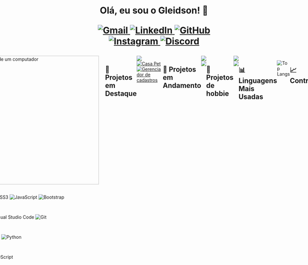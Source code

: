<h1 align="center"> Olá, eu sou o Gleidson! 👋
  <p></p>
  <p>
    <a href="mailto:gleidsontech@gmail.com" title="Gmail">
      <img src="https://img.shields.io/badge/-Gmail-FF0000?style=for-the-badge&logo=gmail&logoColor=white" alt="Gmail"/>
    </a>
    <a href="https://www.linkedin.com/in/gleidson-ferreira-5a937620b/" title="LinkedIn">
      <img src="https://img.shields.io/badge/-Linkedin-0e76a8?style=for-the-badge&logo=Linkedin&logoColor=white" alt="LinkedIn"/>
    </a>
    <a href="https://github.com/Gleidson-cruz" title="GitHub">
      <img src="https://img.shields.io/badge/-GitHub-181717?style=for-the-badge&logo=github&logoColor=white" alt="GitHub"/>
    </a>
    <a href="https://www.instagram.com/quasedev_" title="Instagram">
      <img src="https://img.shields.io/badge/-Instagram-DF0174?style=for-the-badge&logo=instagram&logoColor=white" alt="Instagram"/>
    </a>
    <a href="https://discord.com/users/quasedevgf" title="Discord">
      <img src="https://img.shields.io/badge/-Discord-7289DA?style=for-the-badge&logo=discord&logoColor=white" alt="Discord"/>
    </a>  
  </p>
</h1>

<div style="display: flex; align-items: flex-start; justify-content: center; min-height: 300px;">
  <div>
    <p align="center">Sou desenvolvedor web front-end, com conhecimento em HTML, CSS, JavaScript, Bootstrap e Figma, e planejo me aprofundar em Java, PHP e Python. Atualmente, exploro o desenvolvimento de jogos no Godot4x como hobbie. Estou cursando Tecnólogo em Análise e Desenvolvimento de Sistemas, tenho 24 anos e moro em São Lourenço da Mata, Pernambuco.</p>
  </div>

  <div align="left">
      <img src="https://raw.githubusercontent.com/MicaelliMedeiros/micaellimedeiros/master/image/computer-illustration.png" align="right" alt="ilustração de um computador" width="400px" style="margin-right: 20px;">
<p>
  <strong>
    Tecnologias:
  </strong>
  <p>
    <img src="https://img.shields.io/badge/-HTML5-1c1c1c?style=for-the-badge&logo=html5&logoColor=white" alt="HTML5"/>
    <img src="https://img.shields.io/badge/-CSS3-1c1c1c?style=for-the-badge&logo=css3&logoColor=white" alt="CSS3"/>
    <img src="https://img.shields.io/badge/-JavaScript-1c1c1c?style=for-the-badge&logo=javascript&logoColor=white" alt="JavaScript"/>
    <img src="https://img.shields.io/badge/-Bootstrap-1c1c1c?style=for-the-badge&logo=bootstrap&logoColor=white" alt="Bootstrap"/>
  </p>
</p>

<p>
  <strong>
    Ferramentas:
  </strong>
  <p>
    <img src="https://img.shields.io/badge/-Figma-1c1c1c?style=for-the-badge&logo=figma&logoColor=white" alt="Figma"/>
    <img src="https://img.shields.io/badge/-VS%20Code-1c1c1c?style=for-the-badge&logo=visual-studio-code&logoColor=white" alt="Visual Studio Code"/>
    <img src="https://img.shields.io/badge/-Git-1c1c1c?style=for-the-badge&logo=git&logoColor=white" alt="Git"/>
  </p>

<p>
  <strong>
    Interesses:
  </strong>
  <p>
    <img src="https://img.shields.io/badge/-Java-1c1c1c?style=for-the-badge&logo=java&logoColor=white" alt="Java"/>
    <img src="https://img.shields.io/badge/-PHP-1c1c1c?style=for-the-badge&logo=php&logoColor=white" alt="PHP"/>
    <img src="https://img.shields.io/badge/-Python-1c1c1c?style=for-the-badge&logo=python&logoColor=white" alt="Python"/>
  </p>
</p>

<p>
  <strong>
    Hobbie:
  </strong>
  <p>
    <img src="https://img.shields.io/badge/Godot-1c1c1c.svg?style=for-the-badge&logo=godot-engine&logoColor=white" alt="Godot"/>
    <img src="https://img.shields.io/badge/GDScript-1c1c1c.svg?style=for-the-badge&logo=godot-engine&logoColor=white" alt="GDScript"/>
  </p>
</p>
</div>

## 📂 Projetos em Destaque

<div>
    <a href="https://github.com/Gleidson-cruz/keroacai">
        <img src="https://github-readme-stats.vercel.app/api/pin/?username=Gleidson-cruz&repo=keroacai&bg_color=1c1c1c" />
    </a>
    <a href="https://github.com/Gleidson-cruz/https://github.com/Gleidson-cruz/casapet">
        <img src="https://github-readme-stats.vercel.app/api/pin/?username=Gleidson-cruz&repo=casapet&bg_color=1c1c1c" alt="Casa Pet"  />
    </a>
   <a href="https://github.com/Gleidson-cruz/Gerenciador-de-cadastros">
        <img src="https://github-readme-stats.vercel.app/api/pin/?username=Gleidson-cruz&repo=Gerenciador-de-cadastros&bg_color=1c1c1c" alt="Gerenciador de cadastros" />
    </a>
</div>

## 📂 Projetos em Andamento

<div>
    <a href="https://github.com/Gleidson-cruz/novo-portifolio">
        <img src="https://github-readme-stats.vercel.app/api/pin/?username=Gleidson-cruz&repo=novo-portifolio&bg_color=1c1c1c" />
    </a>
    <a href="https://github.com/Gleidson-cruz/link-tree">
        <img src="https://github-readme-stats.vercel.app/api/pin/?username=Gleidson-cruz&repo=link-tree&bg_color=1c1c1c" />
    </a>
</div>

## 📂 Projetos de hobbie

<div>
    <a href="https://github.com/Gleidson-cruz/flippy-birds">
        <img src="https://github-readme-stats.vercel.app/api/pin/?username=Gleidson-cruz&repo=flippy-birds&bg_color=1c1c1c" />
    </a>
    <a href="https://github.com/Gleidson-cruz/dory-jump">
        <img src="https://github-readme-stats.vercel.app/api/pin/?username=Gleidson-cruz&repo=dory-jump&bg_color=1c1c1c" />
    </a>
</div>

## 📊 Linguagens Mais Usadas

![Top Langs](https://github-readme-stats.vercel.app/api/top-langs/?username=Gleidson-cruz&layout=compact&theme=dark&card_width=400)

## 📈 Contribuições

![Anurag's GitHub stats](https://github-readme-stats.vercel.app/api?username=Gleidson-cruz&show_icons=true&theme=dark)

###
Obrigado por visitar meu perfil! 😊
